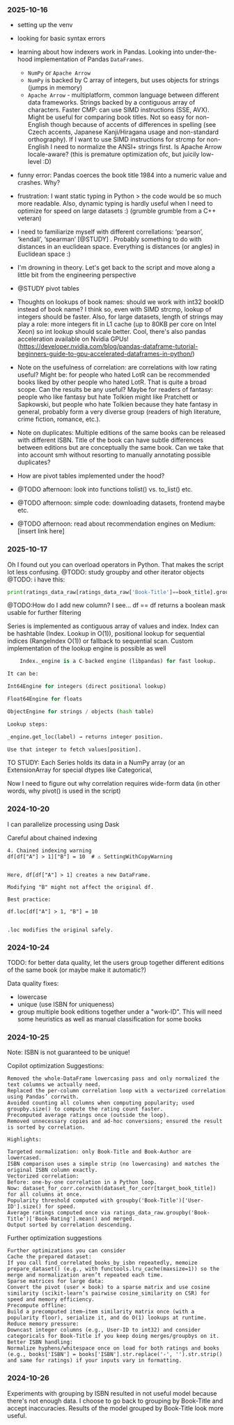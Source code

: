 ### 2025-10-16
- setting up the venv
- looking for basic syntax errors
- learning about how indexers work in Pandas. Looking into under-the-hood implementation of Pandas ``DataFrames``.
    - ``NumPy`` or ``Apache Arrow``
    - ``NumPy`` is backed by C array of integers, but uses objects for strings (jumps in memory)
    - ``Apache Arrow`` - multiplatform, common language between different data frameworks. Strings backed by a contiguous array of characters. Faster CMP: can use SIMD instructions (SSE, AVX). Might be useful for comparing book titles. Not so easy for non-English though because of accents of differences in spelling (see Czech accents, Japanese Kanji/Hiragana usage and non-standard orthography). If I want to use SIMD instructions for strcmp for non-English I need to normalize the ANSI+ strings first. Is Apache Arrow locale-aware? (this is premature optimization ofc, but juicily low-level :D)
- funny error: Pandas coerces the book title 1984 into a numeric value and crashes. Why?
- frustration: I want static typing in Python > the code would be so much more readable. Also, dynamic typing is hardly useful when I need to optimize for speed on large datasets :) (grumble grumble from a C++ veteran)
- I need to familiarize myself with different correllations: ‘pearson’, ‘kendall’, ‘spearman’ [@STUDY] . Probably something to do with distances in an euclidean space. Everything is distances (or angles) in Euclidean space :)
- I'm drowning in theory. Let's get back to the script and move along a little bit from the engineering perspective
- @STUDY pivot tables
- Thoughts on lookups of book names: should we work with int32 bookID instead of book name? I think so, even with SIMD strcmp, lookup of integers should be faster. Also, for large datasets, length of strings may play a role: more integers fit in L1 cache (up to 80KB per core on Intel Xeon) so int lookup should scale better.
Cool, there's also pandas acceleration available on Nvidia GPUs! (https://developer.nvidia.com/blog/pandas-dataframe-tutorial-beginners-guide-to-gpu-accelerated-dataframes-in-python/)
- Note on the usefulness of correlation:  are correlations with low rating useful? Might be: for people who hated LotR can be recommended books liked by other people who hated LotR. That is quite a broad scope. Can the results be any useful? Maybe for readers of fantasy: 
people who like fantasy but hate Tolkien might like Pratchett or Sapkowski, but people who hate Tolkien because they hate fantasy in general, 
probably form a very diverse group (readers of high literature, crime fiction, romance, etc.).
- Note on duplicates: Multiple editions of the same books can be released with different ISBN. Title of the book can have subtle differences between editions but are conceptually the same book. Can we take that into account smh without resorting to manually annotating possible duplicates?
- How are pivot tables implemented under the hood?

- @TODO afternoon: look into functions tolist() vs. to_list() etc.
- @TODO afternoon: simple code: downloading datasets, frontend maybe etc. 
- @TODO afternoon: read about recommendation engines on Medium: [insert link here]


### 2025-10-17
Oh I found out you can overload operators in Python. That makes the script lot less confusing.
@TODO:  study groupby and other iterator objects
@TODO: i have this: 
```python
print(ratings_data_raw[ratings_data_raw['Book-Title']==book_title].groupby(ratings_data_raw['Book-Title'])['Book-Rating'].mean()) 
```
@TODO:How do I add new column?
I see... df == df returns a boolean mask usable for further filtering

Series is implemented as contiguous array of values and index. Index can be hashtable (Index. Lookup in O(1)), positional lookup for sequential indices (RangeIndex O(1)) or fallback to sequential scan. Custom implementation of the lookup engine is possible as well 
```python
    Index._engine is a C-backed engine (libpandas) for fast lookup.

It can be:

Int64Engine for integers (direct positional lookup)

Float64Engine for floats

ObjectEngine for strings / objects (hash table)

Lookup steps:

_engine.get_loc(label) → returns integer position.

Use that integer to fetch values[position].
``` 

TO STUDY: Each Series holds its data in a NumPy array (or an ExtensionArray for special dtypes like Categorical,

Now I need to figure out why correlation requires wide-form data (in other words, why pivot() is used in the script)

### 2024-10-20

I can parallelize processing using Dask

Careful about chained indexing
```
4. Chained indexing warning
df[df["A"] > 1]["B"] = 10  # ⚠ SettingWithCopyWarning


Here, df[df["A"] > 1] creates a new DataFrame.

Modifying "B" might not affect the original df.

Best practice:

df.loc[df["A"] > 1, "B"] = 10


.loc modifies the original safely.
```

### 2024-10-24
TODO: for better data quality, let the users group together different editions of the same book (or maybe make it automatic?)

Data quality fixes:
- lowercase
- unique (use ISBN for uniqueness)
- group multiple book editions together under a "work-ID". This will need some heuristics as well as manual classification for some books

### 2024-10-25
Note: ISBN is not guaranteed to be unique!

Copilot optimization Suggestions:
```
Removed the whole-DataFrame lowercasing pass and only normalized the text columns we actually need.
Replaced the per-column correlation loop with a vectorized correlation using Pandas’ corrwith.
Avoided counting all columns when computing popularity; used groupby.size() to compute the rating count faster.
Precomputed average ratings once (outside the loop).
Removed unnecessary copies and ad-hoc conversions; ensured the result is sorted by correlation.

Highlights:

Targeted normalization: only Book-Title and Book-Author are lowercased.
ISBN comparison uses a simple strip (no lowercasing) and matches the original ISBN column exactly.
Vectorized correlation:
Before: one-by-one correlation in a Python loop.
Now: dataset_for_corr.corrwith(dataset_for_corr[target_book_title]) for all columns at once.
Popularity threshold computed with groupby('Book-Title')['User-ID'].size() for speed.
Average ratings computed once via ratings_data_raw.groupby('Book-Title')['Book-Rating'].mean() and merged.
Output sorted by correlation descending.
```

Further optimization suggestions
```
Further optimizations you can consider
Cache the prepared dataset:
If you call find_correlated_books_by_isbn repeatedly, memoize prepare_dataset() (e.g., with functools.lru_cache(maxsize=1)) so the merge and normalization aren’t repeated each time.
Sparse matrices for large data:
Convert the pivot (user × book) to a sparse matrix and use cosine similarity (scikit-learn’s pairwise cosine_similarity on CSR) for speed and memory efficiency.
Precompute offline:
Build a precomputed item–item similarity matrix once (with a popularity floor), serialize it, and do O(1) lookups at runtime.
Reduce memory pressure:
Downcast integer columns (e.g., User-ID to int32) and consider categoricals for Book-Title if you keep doing merges/groupbys on it.
Better ISBN handling:
Normalize hyphens/whitespace once on load for both ratings and books (e.g., books['ISBN'] = books['ISBN'].str.replace('-', '').str.strip() and same for ratings) if your inputs vary in formatting.
```

### 2024-10-26
Experiments with grouping by ISBN resulted in not useful model because there's not enough data.
I choose to go back to grouping by Book-Title and accept inaccuracies.
Results of the model grouped by Book-Title look more useful.